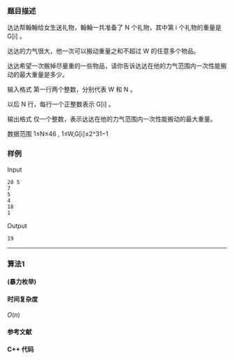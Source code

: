 ### 题目描述

达达帮翰翰给女生送礼物，翰翰一共准备了  N  个礼物，其中第  i  个礼物的重量是  G[i] 。

达达的力气很大，他一次可以搬动重量之和不超过  W  的任意多个物品。

达达希望一次搬掉尽量重的一些物品，请你告诉达达在他的力气范围内一次性能搬动的最大重量是多少。

输入格式
第一行两个整数，分别代表  W  和  N 。

以后  N  行，每行一个正整数表示  G[i] 。

输出格式
仅一个整数，表示达达在他的力气范围内一次性能搬动的最大重量。

数据范围
1≤N≤46 ,
1≤W,G[i]≤2^31−1

### 样例

Input

```
20 5
7
5
4
18
1
```

Output

```
19
```

----------

### 算法1
#### (暴力枚举)


#### 时间复杂度

$O(n)$

#### 参考文献

#### C++ 代码

``` cpp

```